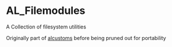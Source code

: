 # AL_Filemodules
A Collection of filesystem utilities

Originally part of [alcustoms](https://github.com/AdamantLife/alcustoms) before being pruned out for portability